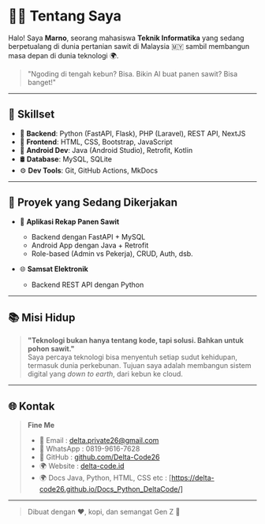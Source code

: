 # 👨‍💻 Tentang Saya

Halo! Saya **Marno**, seorang mahasiswa **Teknik Informatika** yang sedang berpetualang di dunia pertanian sawit di Malaysia 🇲🇾 sambil membangun masa depan di dunia teknologi 🌍.

> "Ngoding di tengah kebun? Bisa. Bikin AI buat panen sawit? Bisa banget!"

---

## 🚀 Skillset

- 🔧 **Backend**: Python (FastAPI, Flask), PHP (Laravel), REST API, NextJS
- 🎨 **Frontend**: HTML, CSS, Bootstrap, JavaScript
- 📱 **Android Dev**: Java (Android Studio), Retrofit, Kotlin
- 🛢 **Database**: MySQL, SQLite
- ⚙️ **Dev Tools**: Git, GitHub Actions, MkDocs

---

## 🧠 Proyek yang Sedang Dikerjakan

- 📱 **Aplikasi Rekap Panen Sawit**
  - Backend dengan FastAPI + MySQL
  - Android App dengan Java + Retrofit
  - Role-based (Admin vs Pekerja), CRUD, Auth, dsb.

- 🌐 **Samsat Elektronik**
  - Backend REST API dengan Python

---

## 📚 Misi Hidup

> **"Teknologi bukan hanya tentang kode, tapi solusi. Bahkan untuk pohon sawit."**  
Saya percaya teknologi bisa menyentuh setiap sudut kehidupan, termasuk dunia perkebunan. Tujuan saya adalah membangun sistem digital yang *down to earth*, dari kebun ke cloud.

---

## 🌐 Kontak

> **Fine Me**
> - 📧 Email : delta.private26@gmail.com
> - 📱 WhatsApp : 0819-9616-7628
> - 🐙 GitHub : [github.com/Delta-Code26](https://github.com/Delta-Code26)
> - 🌍 Website : [delta-code.id](https://delta-code.id)
> - 🌍 Docs Java, Python, HTML, CSS etc : [https://delta-code26.github.io/Docs_Python_DeltaCode/]

---

> Dibuat dengan ❤️, kopi, dan semangat Gen Z 🚀
